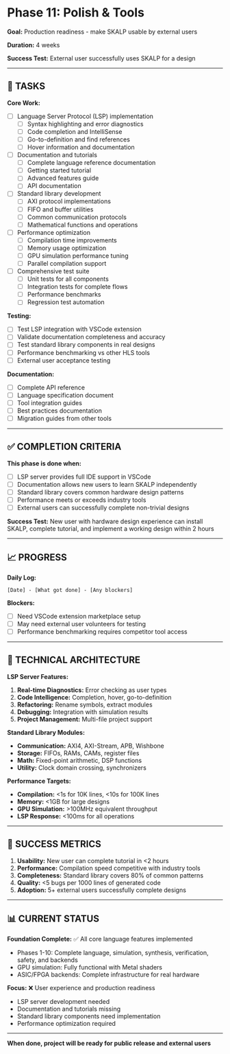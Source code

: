# Phase 11: Polish & Tools

**Goal:** Production readiness - make SKALP usable by external users

**Duration:** 4 weeks

**Success Test:** External user successfully uses SKALP for a design

---

## 🎯 TASKS

**Core Work:**
- [ ] Language Server Protocol (LSP) implementation
  - [ ] Syntax highlighting and error diagnostics
  - [ ] Code completion and IntelliSense
  - [ ] Go-to-definition and find references
  - [ ] Hover information and documentation
- [ ] Documentation and tutorials
  - [ ] Complete language reference documentation
  - [ ] Getting started tutorial
  - [ ] Advanced features guide
  - [ ] API documentation
- [ ] Standard library development
  - [ ] AXI protocol implementations
  - [ ] FIFO and buffer utilities
  - [ ] Common communication protocols
  - [ ] Mathematical functions and operations
- [ ] Performance optimization
  - [ ] Compilation time improvements
  - [ ] Memory usage optimization
  - [ ] GPU simulation performance tuning
  - [ ] Parallel compilation support
- [ ] Comprehensive test suite
  - [ ] Unit tests for all components
  - [ ] Integration tests for complete flows
  - [ ] Performance benchmarks
  - [ ] Regression test automation

**Testing:**
- [ ] Test LSP integration with VSCode extension
- [ ] Validate documentation completeness and accuracy
- [ ] Test standard library components in real designs
- [ ] Performance benchmarking vs other HLS tools
- [ ] External user acceptance testing

**Documentation:**
- [ ] Complete API reference
- [ ] Language specification document
- [ ] Tool integration guides
- [ ] Best practices documentation
- [ ] Migration guides from other tools

---

## ✅ COMPLETION CRITERIA

**This phase is done when:**
- [ ] LSP server provides full IDE support in VSCode
- [ ] Documentation allows new users to learn SKALP independently
- [ ] Standard library covers common hardware design patterns
- [ ] Performance meets or exceeds industry tools
- [ ] External users can successfully complete non-trivial designs

**Success Test:** New user with hardware design experience can install SKALP, complete tutorial, and implement a working design within 2 hours

---

## 📈 PROGRESS

**Daily Log:**
```
[Date] - [What got done] - [Any blockers]
```

**Blockers:**
- [ ] Need VSCode extension marketplace setup
- [ ] May need external user volunteers for testing
- [ ] Performance benchmarking requires competitor tool access

---

## 🔧 TECHNICAL ARCHITECTURE

**LSP Server Features:**
1. **Real-time Diagnostics:** Error checking as user types
2. **Code Intelligence:** Completion, hover, go-to-definition
3. **Refactoring:** Rename symbols, extract modules
4. **Debugging:** Integration with simulation results
5. **Project Management:** Multi-file project support

**Standard Library Modules:**
- **Communication:** AXI4, AXI-Stream, APB, Wishbone
- **Storage:** FIFOs, RAMs, CAMs, register files
- **Math:** Fixed-point arithmetic, DSP functions
- **Utility:** Clock domain crossing, synchronizers

**Performance Targets:**
- **Compilation:** <1s for 10K lines, <10s for 100K lines
- **Memory:** <1GB for large designs
- **GPU Simulation:** >100MHz equivalent throughput
- **LSP Response:** <100ms for all operations

---

## 🎯 SUCCESS METRICS

1. **Usability:** New user can complete tutorial in <2 hours
2. **Performance:** Compilation speed competitive with industry tools
3. **Completeness:** Standard library covers 80% of common patterns
4. **Quality:** <5 bugs per 1000 lines of generated code
5. **Adoption:** 5+ external users successfully complete designs

---

## 📊 CURRENT STATUS

**Foundation Complete:** ✅ All core language features implemented
- Phases 1-10: Complete language, simulation, synthesis, verification, safety, and backends
- GPU simulation: Fully functional with Metal shaders
- ASIC/FPGA backends: Complete infrastructure for real hardware

**Focus:** ❌ User experience and production readiness
- LSP server development needed
- Documentation and tutorials missing
- Standard library components need implementation
- Performance optimization required

---

**When done, project will be ready for public release and external users**